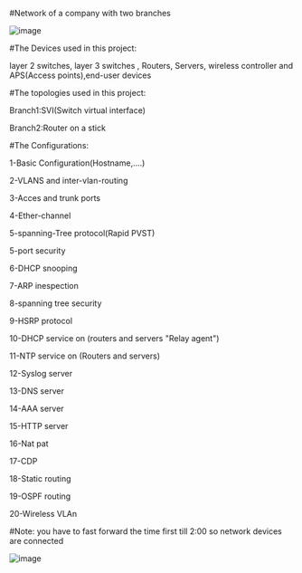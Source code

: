 
#Network of a company with two branches

![image](https://github.com/1MostafaAyman1/Network-of-a-company-with-Two-Branches/assets/80271742/4b3d0612-7cbc-4185-b5f6-04fef3e62689)

#The Devices used in this project:

layer 2 switches, layer 3 switches , Routers, Servers, wireless controller
and APS(Access points),end-user devices

#The topologies used in this project:

Branch1:SVI(Switch virtual interface)

Branch2:Router on a stick 

#The Configurations: 

1-Basic Configuration(Hostname,....)

2-VLANS and inter-vlan-routing

3-Acces and trunk ports

4-Ether-channel

5-spanning-Tree protocol(Rapid PVST)

5-port security

6-DHCP snooping

7-ARP inespection

8-spanning tree security

9-HSRP protocol

10-DHCP service on (routers and servers "Relay agent")

11-NTP service on (Routers and servers)

12-Syslog server

13-DNS server

14-AAA server

15-HTTP server

16-Nat pat

17-CDP

18-Static routing

19-OSPF routing

20-Wireless VLAn

#Note: you have to fast forward the time first till 2:00 so network devices are connected

![image](https://github.com/1MostafaAyman1/Network-of-a-company-with-Two-Branches/assets/80271742/c032e8c9-0079-4474-bd69-b06244e819be)






